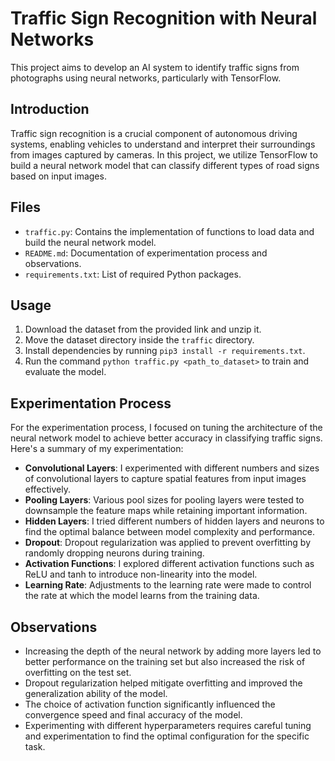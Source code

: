 # Traffic Sign Recognition with Neural Networks

This project aims to develop an AI system to identify traffic signs from photographs using neural networks, particularly with TensorFlow.

## Introduction

Traffic sign recognition is a crucial component of autonomous driving systems, enabling vehicles to understand and interpret their surroundings from images captured by cameras. In this project, we utilize TensorFlow to build a neural network model that can classify different types of road signs based on input images.

## Files

- `traffic.py`: Contains the implementation of functions to load data and build the neural network model.
- `README.md`: Documentation of experimentation process and observations.
- `requirements.txt`: List of required Python packages.

## Usage

1. Download the dataset from the provided link and unzip it.
2. Move the dataset directory inside the `traffic` directory.
3. Install dependencies by running `pip3 install -r requirements.txt`.
4. Run the command `python traffic.py <path_to_dataset>` to train and evaluate the model.

## Experimentation Process

For the experimentation process, I focused on tuning the architecture of the neural network model to achieve better accuracy in classifying traffic signs. Here's a summary of my experimentation:

- **Convolutional Layers**: I experimented with different numbers and sizes of convolutional layers to capture spatial features from input images effectively.
- **Pooling Layers**: Various pool sizes for pooling layers were tested to downsample the feature maps while retaining important information.
- **Hidden Layers**: I tried different numbers of hidden layers and neurons to find the optimal balance between model complexity and performance.
- **Dropout**: Dropout regularization was applied to prevent overfitting by randomly dropping neurons during training.
- **Activation Functions**: I explored different activation functions such as ReLU and tanh to introduce non-linearity into the model.
- **Learning Rate**: Adjustments to the learning rate were made to control the rate at which the model learns from the training data.

## Observations

- Increasing the depth of the neural network by adding more layers led to better performance on the training set but also increased the risk of overfitting on the test set.
- Dropout regularization helped mitigate overfitting and improved the generalization ability of the model.
- The choice of activation function significantly influenced the convergence speed and final accuracy of the model.
- Experimenting with different hyperparameters requires careful tuning and experimentation to find the optimal configuration for the specific task.
